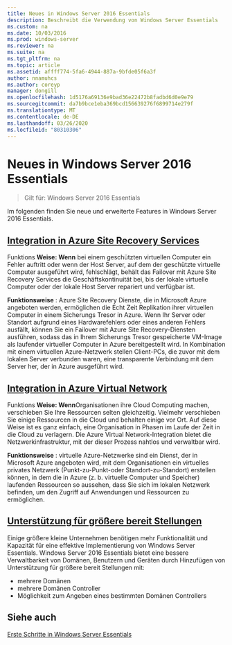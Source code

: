 ```yaml
---
title: Neues in Windows Server 2016 Essentials
description: Beschreibt die Verwendung von Windows Server Essentials
ms.custom: na
ms.date: 10/03/2016
ms.prod: windows-server
ms.reviewer: na
ms.suite: na
ms.tgt_pltfrm: na
ms.topic: article
ms.assetid: affff774-5fa6-4944-887a-9bfde05f6a3f
author: nnamuhcs
ms.author: coreyp
manager: dongill
ms.openlocfilehash: 1d5176a69136e9bad36e22472b8fadbd6d0e9e79
ms.sourcegitcommit: da7b9bce1eba369bcd156639276f6899714e279f
ms.translationtype: MT
ms.contentlocale: de-DE
ms.lasthandoff: 03/26/2020
ms.locfileid: "80310306"
---
```

# <a name="whats-new-in-windows-server-2016-essentials"></a>Neues in Windows Server 2016 Essentials

> Gilt für: Windows Server 2016 Essentials

Im folgenden finden Sie neue und erweiterte Features in Windows Server 2016 Essentials.

## <a name="integration-with-azure-site-recovery-services"></a>[Integration in Azure Site Recovery Services](azure-site-recovery-services-integration.md)

Funktions **Weise: Wenn** bei einem geschützten virtuellen Computer ein Fehler auftritt oder wenn der Host Server, auf dem der geschützte virtuelle Computer ausgeführt wird, fehlschlägt, behält das Failover mit Azure Site Recovery Services die Geschäftskontinuität bei, bis der lokale virtuelle Computer oder der lokale Host Server repariert und verfügbar ist. 

**Funktionsweise** : Azure Site Recovery Dienste, die in Microsoft Azure angeboten werden, ermöglichen die Echt Zeit Replikation ihrer virtuellen Computer in einem Sicherungs Tresor in Azure. Wenn Ihr Server oder Standort aufgrund eines Hardwarefehlers oder eines anderen Fehlers ausfällt, können Sie ein Failover mit Azure Site Recovery-Diensten ausführen, sodass das in Ihrem Sicherungs Tresor gespeicherte VM-Image als laufender virtueller Computer in Azure bereitgestellt wird. In Kombination mit einem virtuellen Azure-Netzwerk stellen Client-PCs, die zuvor mit dem lokalen Server verbunden waren, eine transparente Verbindung mit dem Server her, der in Azure ausgeführt wird.     
                                                                                                                                                                                                                                                                                                               

## <a name="integration-with-azure-virtual-network"></a>[Integration in Azure Virtual Network](azure-virtual-network-integration.md)

Funktions **Weise: Wenn**Organisationen ihre Cloud Computing machen, verschieben Sie Ihre Ressourcen selten gleichzeitig. Vielmehr verschieben Sie einige Ressourcen in die Cloud und behalten einige vor Ort. Auf diese Weise ist es ganz einfach, eine Organisation in Phasen im Laufe der Zeit in die Cloud zu verlagern. Die Azure Virtual Network-Integration bietet die Netzwerkinfrastruktur, mit der dieser Prozess nahtlos und verwaltbar wird.

**Funktionsweise** : virtuelle Azure-Netzwerke sind ein Dienst, der in Microsoft Azure angeboten wird, mit dem Organisationen ein virtuelles privates Netzwerk (Punkt-zu-Punkt-oder Standort-zu-Standort) erstellen können, in dem die in Azure (z. b. virtuelle Computer und Speicher) laufenden Ressourcen so aussehen, dass Sie sich im lokalen Netzwerk befinden, um den Zugriff auf Anwendungen und Ressourcen zu ermöglichen.



## <a name="support-for-larger-deployments"></a>[Unterstützung für größere bereit Stellungen](support-for-larger-deployments.md) 

Einige größere kleine Unternehmen benötigen mehr Funktionalität und Kapazität für eine effektive Implementierung von Windows Server Essentials. Windows Server 2016 Essentials bietet eine bessere Verwaltbarkeit von Domänen, Benutzern und Geräten durch Hinzufügen von Unterstützung für größere bereit Stellungen mit:                                                                                                                                                                                                 

 - mehrere Domänen
 - mehrere Domänen Controller                                                                                                                                                                                                                                        
 - Möglichkeit zum Angeben eines bestimmten Domänen Controllers                                                                                                                                                                                                                   
                                                                                                                                                                                                                                                                                                                                                                                                                                                                                                                                                                                                                                                                                                       

<a name="see-also"></a>Siehe auch
--------

[Erste Schritte in Windows Server Essentials](get-started.md)
